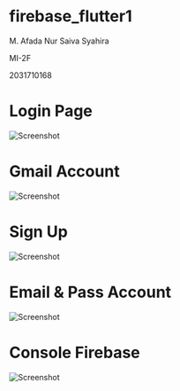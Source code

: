 # firebase_flutter1

M. Afada Nur Saiva Syahira

MI-2F

2031710168

# Login Page
![Screenshot](screenshot/1.jpg)

# Gmail Account
![Screenshot](screenshot/2.jpg)

# Sign Up
![Screenshot](screenshot/3.jpg)

# Email & Pass Account
![Screenshot](screenshot/4.jpg)

# Console Firebase
![Screenshot](screenshot/5.png)